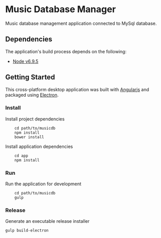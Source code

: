 # Music Database Manager
Music database management application connected to MySql database.

## Dependencies

The application's build process depends on the following:

* [Node v6.9.5](https://nodejs.org/en/blog/release/v6.9.5/)

## Getting Started
 This cross-platform desktop application was built with [Angularjs](https://angularjs.org) and packaged using [Electron](https://electron.atom.io).

### Install

Install project dependencies

```
	cd path/to/musicdb
	npm install
    bower install
```

Install application dependencies


```
    cd app
	npm install
```


### Run

Run the application for development

```
	cd path/to/musicdb
	gulp
```

### Release

Generate an executable release installer

```
gulp build-electron
```
